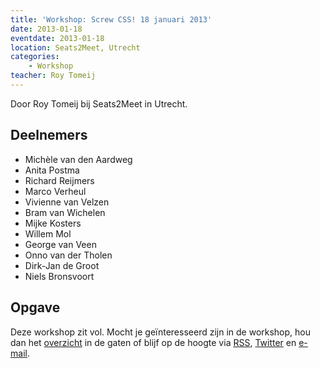 ```yaml
---
title: 'Workshop: Screw CSS! 18 januari 2013'
date: 2013-01-18
eventdate: 2013-01-18
location: Seats2Meet, Utrecht
categories:
    - Workshop
teacher: Roy Tomeij
---
```


Door Roy Tomeij bij Seats2Meet in Utrecht.

## Deelnemers

-   Michèle van den Aardweg
-   Anita Postma
-   Richard Reijmers
-   Marco Verheul
-   Vivienne van Velzen
-   Bram van Wichelen
-   Mijke Kosters
-   Willem Mol
-   George van Veen
-   Onno van der Tholen
-   Dirk-Jan de Groot
-   Niels Bronsvoort

## Opgave

Deze workshop zit vol. Mocht je geïnteresseerd zijn in de workshop, hou dan het [overzicht](/workshops) in de gaten of blijf op de hoogte via [RSS](http://feeds.feedburner.com/FronteersWorkshops), [Twitter](https://twitter.com/fronteers) en [e-mail](/workshops#per-mail).
